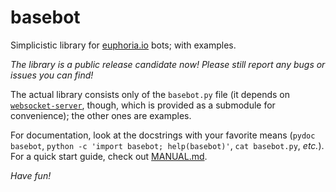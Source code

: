 # basebot

Simplicistic library for [euphoria.io](http://euphoria.io/) bots;
with examples.

*The library is a public release candidate now! Please still report any
bugs or issues you can find!*

The actual library consists only of the `basebot.py` file (it depends
on [`websocket-server`](https://github.com/CylonicRaider/websocket-server/),
though, which is provided as a submodule for convenience); the other ones
are examples.

For documentation, look at the docstrings with your favorite means
(`pydoc basebot`, `python -c 'import basebot; help(basebot)'`,
`cat basebot.py`, *etc.*). For a quick start guide, check out
[MANUAL.md](MANUAL.md).

*Have fun!*
